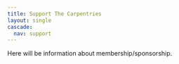 ```yaml
---
title: Support The Carpentries
layout: single
cascade:
  nav: support
---
```


Here will be information about membership/sponsorship.